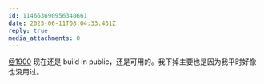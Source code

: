 ```yaml
---
id: 114663690956340661
date: 2025-06-11T08:04:33.431Z
reply: true
media_attachments: 0
---
```


[@1900](https://social.1900.live/@1900) 现在还是 build in public，还是可用的。我下掉主要也是因为我平时好像也没用过。

